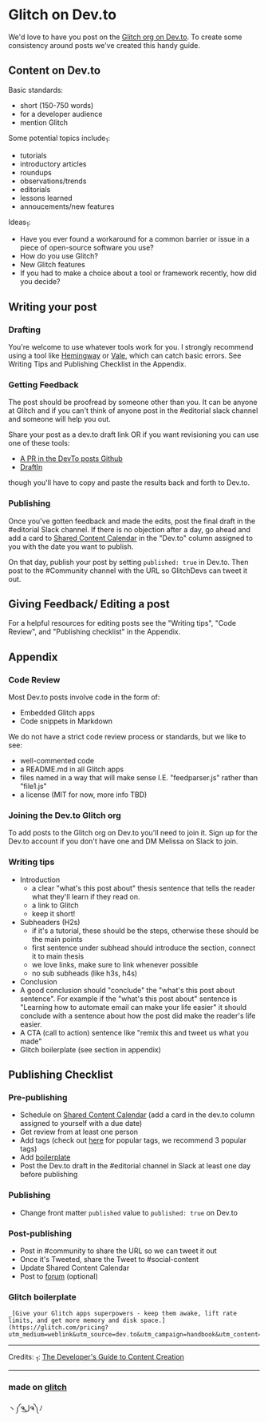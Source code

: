 Glitch on Dev.to
=================

We'd love to have you post on the [Glitch org on Dev.to](https://dev.to/glitch/). To create some consistency around posts we've created this handy guide. 

## Content on Dev.to
Basic standards:
- short (150-750 words)
- for a developer audience
- mention Glitch

Some potential topics include<sub>1</sub>:
- tutorials
- introductory articles
- roundups
- observations/trends
- editorials
- lessons learned
- annoucements/new features

Ideas<sub>1</sub>: 
- Have you ever found a workaround for a common barrier or issue in a piece of open-source software you use? 
- How do you use Glitch?
- New Glitch features
- If you had to make a choice about a tool or framework recently, how did you decide?

## Writing your post

### Drafting
You're welcome to use whatever tools work for you. I strongly recommend using a tool like [Hemingway](http://www.hemingwayapp.com/) or [Vale](https://errata.ai/vale-server/), which can catch basic errors. See Writing Tips and Publishing Checklist in the Appendix.

### Getting Feedback
The post should be proofread by someone other than you. It can be anyone at Glitch and if you can't think of anyone post in the #editorial slack channel and someone will help you out. 

Share your post as a dev.to draft link OR if you want revisioning you can use one of these tools: 

- [A PR in the DevTo posts Github](https://github.com/glitchdotcom/devto-posts)
- [DraftIn](https://draftin.com/) 

though you'll have to copy and paste the results back and forth to Dev.to. 


### Publishing
Once you've gotten feedback and made the edits, post the final draft in the #editorial Slack channel. If there is no objection after a day, go ahead and add a card to [Shared Content Calendar](https://trello.com/b/YpRhWeeT/shared-content-calendar) in the "Dev.to" column assigned to you with the date you want to publish. 

On that day, publish your post by setting `published: true` in Dev.to. Then post to the #Community channel with the URL so GlitchDevs can tweet it out. 

## Giving Feedback/ Editing a post
For a helpful resources for editing posts see the "Writing tips", "Code Review", and "Publishing checklist" in the Appendix. 

## Appendix
### Code Review
Most Dev.to posts involve code in the form of:
- Embedded Glitch apps
- Code snippets in Markdown 

We do not have a strict code review process or standards, but we like to see:
- well-commented code
- a README.md in all Glitch apps
- files named in a way that will make sense I.E. "feedparser.js" rather than "file1.js"
- a license (MIT for now, more info TBD)

### Joining the Dev.to Glitch org 
To add posts to the Glitch org on Dev.to you'll need to join it. Sign up for the Dev.to account if you don't have one and DM Melissa on Slack to join. 

### Writing tips
- Introduction
  - a clear "what's this post about" thesis sentence that tells the reader what they'll learn if they read on. 
  - a link to Glitch
  - keep it short!
- Subheaders (H2s)
  - if it's a tutorial, these should be the steps, otherwise these should be the main points
  - first sentence under subhead should introduce the section, connect it to main thesis
  - we love links, make sure to link whenever possible
  - no sub subheads (like h3s, h4s)
- Conclusion
 - A good conclusion should "conclude" the "what's this post about sentence". For example if the "what's this post about" sentence is "Learning how to automate email can make your life easier" it should conclude with a sentence about how the post did make the reader's life easier. 
 - A CTA (call to action) sentence like "remix this and tweet us what you made"
 - Glitch boilerplate (see section in appendix)
 
 ## Publishing Checklist
 ### Pre-publishing
- Schedule on [Shared Content Calendar](https://trello.com/b/YpRhWeeT/shared-content-calendar) (add a card in the dev.to column assigned to yourself with a due date)
- Get review from at least one person
- Add tags (check out [here](https://dev.to/tags) for popular tags, we recommend 3 popular tags)
- Add [boilerplate](https://devto-handbook.glitch.me/)
- Post the Dev.to draft in the #editorial channel in Slack at least one day before publishing

### Publishing
- Change front matter `published` value to `published: true` on Dev.to

### Post-publishing
- Post in #community to share the URL so we can tweet it out
- Once it's Tweeted, share the Tweet to #social-content
- Update Shared Content Calendar
- Post to [forum](https://support.glitch.com/) (optional)

 
 ### Glitch boilerplate
 
```
_[Give your Glitch apps superpowers - keep them awake, lift rate limits, and get more memory and disk space.](https://glitch.com/pricing?utm_medium=weblink&utm_source=dev.to&utm_campaign=handbook&utm_content=dev)_
```

----
Credits:
<sub>1</sub>: [The Developer's Guide
to Content Creation](https://www.developersguidetocontent.com/)


----
### made on [glitch](http://glitch.com)

ヽ༼ຈل͜ຈ༽ﾉ
